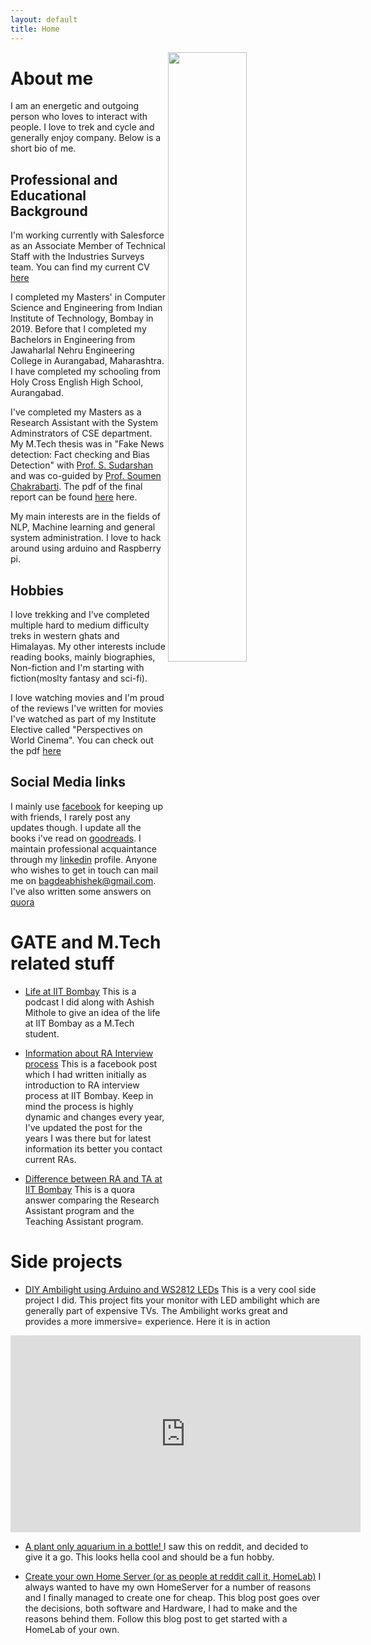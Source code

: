 ```yaml
---
layout: default
title: Home
---
```



 <img src="../images/profile_pic.jpg" width="50%" height="50%" align="right" /> 

# About me
I am an energetic and outgoing person who loves to interact with people. I love to trek and cycle and generally enjoy company. Below is a short bio of me. 

## Professional and Educational Background

I'm working currently with Salesforce as an Associate Member of Technical Staff with the Industries Surveys team. You can find my current CV [here](../pdfs/resume.pdf)

I completed my Masters' in Computer Science and Engineering from Indian Institute of Technology, Bombay in 2019. Before that I completed my Bachelors in Engineering from Jawaharlal Nehru Engineering College in Aurangabad, Maharashtra. I have completed my schooling from Holy Cross English High School, Aurangabad.

I've completed my Masters as a Research Assistant with the System Adminstrators of CSE department. My M.Tech thesis was in "Fake News detection: Fact checking and Bias Detection" with <a href="https://www.cse.iitb.ac.in/~sudarsha"> Prof. S. Sudarshan </a> and was co-guided by <a href="https://www.cse.iitb.ac.in/~soumen">Prof. Soumen Chakrabarti</a>. The pdf of the final report can be found <a href="../pdfs/mtp_report.pdf">here</a> here. 

My main interests are in the fields of NLP, Machine learning and general system administration. I love to hack around using arduino and Raspberry pi. 

## Hobbies
I love trekking and I've completed multiple hard to medium difficulty treks in western ghats and Himalayas. My other interests include reading books, mainly biographies, Non-fiction and I'm starting with fiction(moslty fantasy and sci-fi).

I love watching movies and I'm proud of the reviews I've written for movies I've watched as part of my Institute Elective called "Perspectives on World Cinema". You can check out the pdf <a href="../pdfs/DE_410.pdf">here</a>

## Social Media links
I mainly use [facebook](https://www.facebook.com/bagdeabhishek) for keeping up with friends, I rarely post any updates though. I update all the books i've read on [goodreads](https://www.goodreads.com/bagdeabhishek). I maintain professional acquaintance through my [linkedin](https://www.linkedin.com/in/bagdeabhishek/) profile. Anyone who wishes to get in touch can mail me on [bagdeabhishek@gmail.com](mailto:bagdeabhishek@gmail.com). I've also written some answers on [quora](https://www.quora.com/profile/Abhishek-Bagade)

# GATE and M.Tech related stuff

* [Life at IIT Bombay](https://www.mixcloud.com/careerhunt/life-at-iit-bombay-by-abhishek-bagade-and-ashish-mitole/)
This is a podcast I did along with Ashish Mithole to give an idea of the life at IIT Bombay as a M.Tech student.

* [Information about RA Interview process](https://www.facebook.com/groups/core.cs/permalink/1435736943125221/)
This is a facebook post which I had written initially as introduction to RA interview process at IIT Bombay. Keep in mind the process is highly dynamic and changes every year, I've updated the post for the years I was there but for latest information its better you contact current RAs.

* [Difference between RA and TA at IIT Bombay](https://qr.ae/TWIW33)
This is a quora answer comparing the Research Assistant program and the Teaching Assistant program.

# Side projects 
* [DIY Ambilight using Arduino and WS2812 LEDs](../ambilight)
This is a very cool side project I did. This project fits your monitor with LED ambilight which are generally part of expensive TVs. The Ambilight works great and provides a more immersive= experience. Here it is in action

<div align="center"> <iframe width="560" height="315" src="https://www.youtube.com/embed/DI81c2mnmzU" frameborder="0" allow="accelerometer; encrypted-media; gyroscope; picture-in-picture" allowfullscreen></iframe></div>

* [A plant only aquarium in a bottle! ](../jarrarium)
I saw this on reddit, and decided to give it a go. This looks hella cool and should be a fun hobby.

* [Create your own Home Server (or as people at reddit call it, HomeLab)](../homelab)
I always wanted to have my own HomeServer for a number of reasons and I finally managed to create one for cheap. This blog post goes over the decisions, both software and Hardware, I had to make and the reasons behind them. Follow this blog post to get started with a HomeLab of your own. 
































